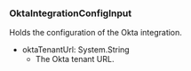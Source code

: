 ### OktaIntegrationConfigInput
Holds the configuration of the Okta integration.

- oktaTenantUrl: System.String
  - The Okta tenant URL.
